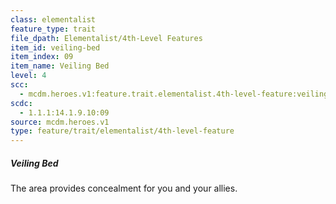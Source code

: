 ```yaml
---
class: elementalist
feature_type: trait
file_dpath: Elementalist/4th-Level Features
item_id: veiling-bed
item_index: 09
item_name: Veiling Bed
level: 4
scc:
  - mcdm.heroes.v1:feature.trait.elementalist.4th-level-feature:veiling-bed
scdc:
  - 1.1.1:14.1.9.10:09
source: mcdm.heroes.v1
type: feature/trait/elementalist/4th-level-feature
---
```


##### Veiling Bed

The area provides concealment for you and your allies.
